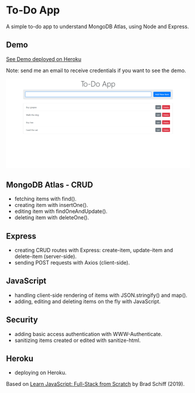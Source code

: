 # To-Do App

A simple to-do app to understand MongoDB Atlas, using Node and Express.

## Demo

[See Demo deployed on Heroku](https://mongodb-to-do-app.herokuapp.com/)

Note: send me an email to receive credentials if you want to see the demo.

![](screenshot.png)

## MongoDB Atlas - CRUD

- fetching items with find().
- creating item with insertOne().
- editing item with findOneAndUpdate().
- deleting item with deleteOne().

## Express

- creating CRUD routes with Express: create-item, update-item and delete-item (server-side).
- sending POST requests with Axios (client-side).

## JavaScript

- handling client-side rendering of items with JSON.stringify() and map().
- adding, editing and deleting items on the fly with JavaScript.

## Security

- adding basic access authentication with WWW-Authenticate.
- sanitizing items created or edited with sanitize-html.

## Heroku

- deploying on Heroku.

Based on [Learn JavaScript: Full-Stack from Scratch](https://www.udemy.com/course/learn-javascript-full-stack-from-scratch/) by Brad Schiff (2019).
